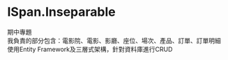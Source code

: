 # ISpan.Inseparable
期中專題<br>
我負責的部分包含：電影院、電影、影廳、座位、場次、產品、訂單、訂單明細<br>
使用Entity Framework及三層式架構，針對資料庫進行CRUD
